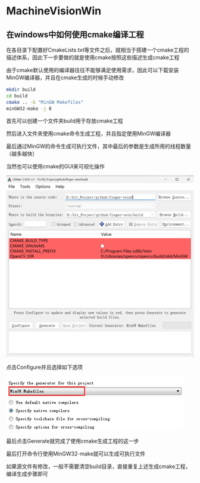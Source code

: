 # MachineVisionWin

## 在windows中如何使用cmake编译工程

在各目录下配置好CmakeLists.txt等文件之后，就相当于搭建一个cmake工程的描述体系，因此下一步要做的就是使用cmake按照这些描述生成cmake工程

由于cmake默认使用的编译器往往不能够满足使用需求，因此可以下载安装MinGW编译器，并且在cmake生成的时候手动修改

```bash
mkdir build
cd build
cmake .. -G "MinGW Makefiles"
minGW32-make -j 8
```

首先可以创建一个文件夹build用于存放cmake工程

然后进入文件夹使用cmake命令生成工程，并且指定使用MinGW编译器

最后通过MinGW的命令生成可执行文件，其中最后的参数是生成所用的线程数量（越多越快）

当然也可以使用cmake的GUI来可视化操作

<img src="README.assets/image.png" alt="image" style="zoom:50%;" />

点击Configure并且选择如下选项

![image-1](README.assets/image-1.png)

最后点击Generate就完成了使用cmake生成工程的这一步

最后打开命令行使用MinGW32-make就可以生成可执行文件

如果源文件有修改，一般不需要清空build目录，直接重复上述生成cmake工程，编译生成步骤即可